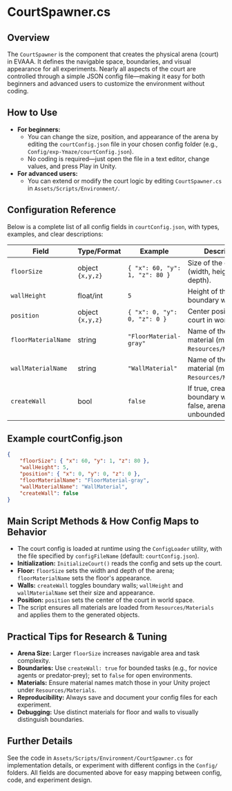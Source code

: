 # CourtSpawner.cs

## Overview
The `CourtSpawner` is the component that creates the physical arena (court) in EVAAA. It defines the navigable space, boundaries, and visual appearance for all experiments. Nearly all aspects of the court are controlled through a simple JSON config file—making it easy for both beginners and advanced users to customize the environment without coding.

## How to Use
- **For beginners:**
  - You can change the size, position, and appearance of the arena by editing the `courtConfig.json` file in your chosen config folder (e.g., `Config/exp-Ymaze/courtConfig.json`).
  - No coding is required—just open the file in a text editor, change values, and press Play in Unity.
- **For advanced users:**
  - You can extend or modify the court logic by editing `CourtSpawner.cs` in `Assets/Scripts/Environment/`.

## Configuration Reference
Below is a complete list of all config fields in `courtConfig.json`, with types, examples, and clear descriptions:

| Field                | Type/Format         | Example | Description |
|----------------------|--------------------|---------|-------------|
| `floorSize`          | object `{x,y,z}`   | `{ "x": 60, "y": 1, "z": 80 }` | Size of the court floor (width, height, depth). |
| `wallHeight`         | float/int           | `5`     | Height of the boundary walls. |
| `position`           | object `{x,y,z}`   | `{ "x": 0, "y": 0, "z": 0 }` | Center position of the court in world space. |
| `floorMaterialName`  | string              | `"FloorMaterial-gray"` | Name of the floor material (must exist in `Resources/Materials`). |
| `wallMaterialName`   | string              | `"WallMaterial"` | Name of the wall material (must exist in `Resources/Materials`). |
| `createWall`         | bool                | `false` | If true, creates boundary walls; if false, arena is unbounded. |

## Example courtConfig.json
```json
{
    "floorSize": { "x": 60, "y": 1, "z": 80 },
    "wallHeight": 5,
    "position": { "x": 0, "y": 0, "z": 0 },
    "floorMaterialName": "FloorMaterial-gray",
    "wallMaterialName": "WallMaterial",
    "createWall": false
}
```

## Main Script Methods & How Config Maps to Behavior
- The court config is loaded at runtime using the `ConfigLoader` utility, with the file specified by `configFileName` (default: `courtConfig.json`).
- **Initialization:** `InitializeCourt()` reads the config and sets up the court.
- **Floor:** `floorSize` sets the width and depth of the arena; `floorMaterialName` sets the floor's appearance.
- **Walls:** `createWall` toggles boundary walls; `wallHeight` and `wallMaterialName` set their size and appearance.
- **Position:** `position` sets the center of the court in world space.
- The script ensures all materials are loaded from `Resources/Materials` and applies them to the generated objects.

## Practical Tips for Research & Tuning
- **Arena Size:** Larger `floorSize` increases navigable area and task complexity.
- **Boundaries:** Use `createWall: true` for bounded tasks (e.g., for novice agents or predator-prey); set to `false` for open environments.
- **Materials:** Ensure material names match those in your Unity project under `Resources/Materials`.
- **Reproducibility:** Always save and document your config files for each experiment.
- **Debugging:** Use distinct materials for floor and walls to visually distinguish boundaries.

## Further Details
See the code in `Assets/Scripts/Environment/CourtSpawner.cs` for implementation details, or experiment with different configs in the `Config/` folders. All fields are documented above for easy mapping between config, code, and experiment design. 